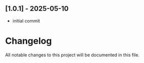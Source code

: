 ## [1.0.1] - 2025-05-10
- initial commit

# Changelog

All notable changes to this project will be documented in this file.

